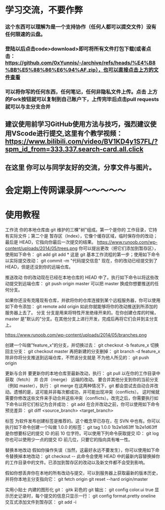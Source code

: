 # 学习交流，不要作弊
### 这个东西可以理解为是一个支持协作（任何人都可以提交文件）没有任何限速的云盘。
### 登陆以后点击code>download>即可将所有文件打包下载(或者点击：https://github.com/0xYunnis/-/archive/refs/heads/%E4%B8%BB%E5%88%86%E6%94%AF.zip），也可以直接点击上方的文件查看
### 可以将你写的任何东西，任何笔记，任何非隐私文件上传。点击 上方的Fork按钮就可以复制到自己账户下，上传完毕后点击pull requests就可以与主分支合并
## 建议使用前学习GitHub使用方法与技巧，强烈建议使用VScode进行提交,这里有个教学视频：https://www.bilibili.com/video/BV1KD4y1S7FL/?spm_id_from=333.337.search-card.all.click
## 在这里 你可以与同学友好的交流，分享文件与图片。
# 会定期上传网课录屏～～～～～
# 使用教程
工作流
你的本地仓库由 git 维护的三棵"树"组成。第一个是你的 工作目录，它持有实际文件；第二个是 暂存区（Index），它像个缓存区域，临时保存你的改动；最后是 HEAD，它指向你最后一次提交的结果。
https://www.runoob.com/wp-content/uploads/2014/05/trees.png
你可以提出更改（把它们添加到暂存区），使用如下命令：
git add <filename>
git add *
这是 git 基本工作流程的第一步；使用如下命令以实际提交改动：
git commit -m "代码提交信息"
现在，你的改动已经提交到了 HEAD，但是还没到你的远端仓库。



推送改动
你的改动现在已经在本地仓库的 HEAD 中了。执行如下命令以将这些改动提交到远端仓库：
git push origin master
可以把 master 换成你想要推送的任何分支。

如果你还没有克隆现有仓库，并欲将你的仓库连接到某个远程服务器，你可以使用如下命令添加：
git remote add origin <server>
如此你就能够将你的改动推送到所添加的服务器上去了。
分支
分支是用来将特性开发绝缘开来的。在你创建仓库的时候，master 是"默认的"分支。在其他分支上进行开发，完成后再将它们合并到主分支上。

https://www.runoob.com/wp-content/uploads/2014/05/branches.png

创建一个叫做"feature_x"的分支，并切换过去：
git checkout -b feature_x
切换回主分支：
git checkout master
再把新建的分支删掉：
git branch -d feature_x
除非你将分支推送到远端仓库，不然该分支就是 不为他人所见的：
git push origin <branch>

更新与合并
要更新你的本地仓库至最新改动，执行：
git pull
以在你的工作目录中 获取（fetch） 并 合并（merge） 远端的改动。
要合并其他分支到你的当前分支（例如 master），执行：
git merge <branch>
在这两种情况下，git 都会尝试去自动合并改动。遗憾的是，这可能并非每次都成功，并可能出现冲突（conflicts）。 这时候就需要你修改这些文件来手动合并这些冲突（conflicts）。改完之后，你需要执行如下命令以将它们标记为合并成功：
git add <filename>
在合并改动之前，你可以使用如下命令预览差异：
git diff <source_branch> <target_branch>

标签
为软件发布创建标签是推荐的。这个概念早已存在，在 SVN 中也有。你可以执行如下命令创建一个叫做 1.0.0 的标签：
git tag 1.0.0 1b2e1d63ff
1b2e1d63ff 是你想要标记的提交 ID 的前 10 位字符。可以使用下列命令获取提交 ID：
git log
你也可以使用少一点的提交 ID 前几位，只要它的指向具有唯一性。

替换本地改动
假如你操作失误（当然，这最好永远不要发生），你可以使用如下命令替换掉本地改动：
git checkout -- <filename>
此命令会使用 HEAD 中的最新内容替换掉你的工作目录中的文件。已添加到暂存区的改动以及新文件都不会受到影响。

假如你想丢弃你在本地的所有改动与提交，可以到服务器上获取最新的版本历史，并将你本地主分支指向它：
git fetch origin
git reset --hard origin/master

实用小贴士
内建的图形化 git：
gitk
彩色的 git 输出：
git config color.ui true
显示历史记录时，每个提交的信息只显示一行：
git config format.pretty oneline
交互式添加文件到暂存区：
git add -i

